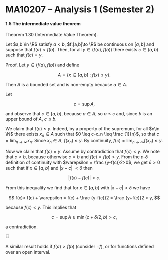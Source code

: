 MA10207 – Analysis 1 (Semester 2)
=================================

#### 1.5 The intermediate value theorem

Theorem 1.30 (Intermediate Value Theorem). 

Let $a,b \in \R$ satisfy $a<b$, $f:[a,b]\to \R$ be continuous on $[a,b]$ and suppose that $f(a) < f(b)$. Then, for all $y \in (f(a),f(b))$ there exists $c \in (a,b)$ such that $f(c)=y$.

Proof. Let $y \in (f(a),f(b))$ and deﬁne


$$
 A = \{ x \in [a,b] \ : \ f(x) \leq y \} . 
$$

Then $A$ is a bounded set and is non-empty because $a\in A$.

Let


$$
 c = \sup A , 
$$

and observe that $c\in [a,b]$, because $a\in A$, so $a\leq c$ and, since $b$ is an upper bound of $A$, $c \leq b$.

We claim that $f(c) \leq y$. Indeed, by a property of the supremum, for all $n\in \N$ there exists $x_n \in A$ such that $0 \leq c-x_n \leq \frac {1}{n}$, so that $c = \displaystyle \lim _{n\to \infty }x_n$. Since $x_n \in A$, $f(x_n) \leq y$. By continuity, $f(c) = \displaystyle \lim _{n\to \infty }f(x_n) \leq y$.

Now we claim that $f(c) = y$. Assume by contradiction that $f(c) < y$. We note that $c < b$, because otherwise $c=b$ and $f(c) = f(b) > y$. From the $\varepsilon$-$\delta$ deﬁnition of continuity with $\varepsilon = \frac {y-f(c)}2>0$, we get $\delta >0$ such that if $x\in [a,b]$ and $|x-c|\ < \delta$ then


$$
 |f(x)-f(c)| < \varepsilon . 
$$

From this inequality we ﬁnd that for $x\in [a,b]$ with $|x-c|< \delta$ we have


$$
 f(x)< f(c) + \varepsilon = f(c) + \frac {y-f(c)}2 = \frac {y+f(c)}2 < y, 
$$

because $f(c)<y$. This implies that


$$
 c = \sup A \geq \min (c+\delta /2,b) > c, 
$$

a contradiction.

 □

A similar result holds if $f(a)>f(b)$ (consider $-f$), or for functions deﬁned over an open interval.